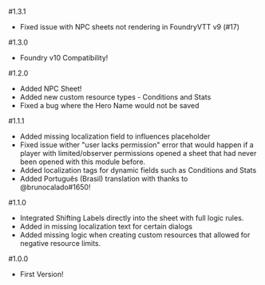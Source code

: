 #1.3.1
 - Fixed issue with NPC sheets not rendering in FoundryVTT v9 (#17)
 
#1.3.0
 - Foundry v10 Compatibility!

#1.2.0
 - Added NPC Sheet!
 - Added new custom resource types - Conditions and Stats
 - Fixed a bug where the Hero Name would not be saved

#1.1.1
 - Added missing localization field to influences placeholder
 - Fixed issue wither "user lacks permission" error that would happen if a player with limited/observer permissions opened a sheet that had never been opened with this module before.
 - Added localization tags for dynamic fields such as Conditions and Stats
 - Added Português (Brasil) translation with thanks to @brunocalado#1650!

#1.1.0
 - Integrated Shifting Labels directly into the sheet with full logic rules.
 - Added in missing localization text for certain dialogs
 - Added missing logic when creating custom resources that allowed for negative resource limits.

#1.0.0
- First Version!